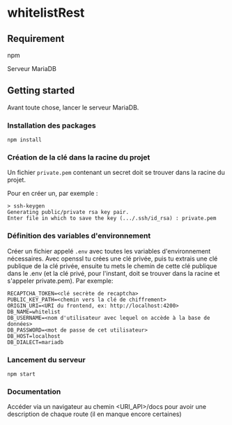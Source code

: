 # whitelistRest

## Requirement

npm

Serveur MariaDB

## Getting started

Avant toute chose, lancer le serveur MariaDB.

### Installation des packages

`npm install`

### Création de la clé dans la racine du projet

Un fichier `private.pem` contenant un secret doit se trouver dans la racine du projet.

Pour en créer un, par exemple :

```text
> ssh-keygen
Generating public/private rsa key pair.
Enter file in which to save the key (.../.ssh/id_rsa) : private.pem
```

### Définition des variables d'environnement

Créer un fichier appelé `.env` avec toutes les variables d'environnement nécessaires.
Avec openssl tu crées une clé privée, puis tu extrais une clé publique de la clé privée, ensuite tu mets le chemin de cette clé publique dans le .env (et la clé privé, pour l'instant, doit se trouver dans la racine et s'appeler private.pem).
Par exemple:

```text
RECAPTCHA_TOKEN=<clé secrète de recaptcha>
PUBLIC_KEY_PATH=<chemin vers la clé de chiffrement>
ORIGIN_URI=<URI du frontend, ex: http://localhost:4200>
DB_NAME=whitelist
DB_USERNAME=<nom d'utilisateur avec lequel on accède à la base de données>
DB_PASSWORD=<mot de passe de cet utilisateur>
DB_HOST=localhost
DB_DIALECT=mariadb
```

### Lancement du serveur

`npm start`

### Documentation

Accéder via un navigateur au chemin <URI_API>/docs pour avoir une description de chaque route (il en manque encore certaines)

